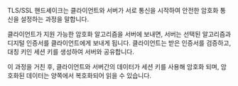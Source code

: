 TLS/SSL 핸드셰이크는 클라이언트와 서버가 서로 통신을 시작하여 안전한 암호화 통신을 설정하는 과정을 말합니다.

클라이언트가 지원 가능한 암호화 알고리즘을 서버에 보내면, 서버는 선택된 알고리즘과 디지털 인증서를 클라이언트에게 보내게 됩니다.
클라이언트는 받은 인증서를 검증하고, 대칭 키인 세션 키를 생성하여 서버와 공유합니다.

이 과정을 거친 후, 클라이언트와 서버간의 데이터가 세션 키를 사용해 암호화 되며,
암호화된 데이터는 양쪽에서 복호화되어 읽을 수 있습니다.
